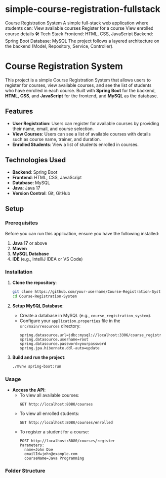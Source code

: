 # simple-course-registration-fullstack
Course Registration System A simple full-stack web application where students can:  View available courses  Register for a course  View enrolled course details  🛠 Tech Stack Frontend: HTML, CSS, JavaScript  Backend: Spring Boot  Database: MySQL  The project follows a layered architecture on the backend (Model, Repository, Service, Controller).
# Course Registration System

This project is a simple Course Registration System that allows users to register for courses, view available courses, and see the list of students who have enrolled in each course. Built with **Spring Boot** for the backend, **HTML**, **CSS**, and **JavaScript** for the frontend, and **MySQL** as the database.

## Features

- **User Registration**: Users can register for available courses by providing their name, email, and course selection.
- **View Courses**: Users can see a list of available courses with details such as course name, trainer, and duration.
- **Enrolled Students**: View a list of students enrolled in courses.

## Technologies Used

- **Backend**: Spring Boot
- **Frontend**: HTML, CSS, JavaScript
- **Database**: MySQL
- **Java**: Java 17
- **Version Control**: Git, GitHub

## Setup

### Prerequisites

Before you can run this application, ensure you have the following installed:

1. **Java 17** or above
2. **Maven**
3. **MySQL Database**
4. **IDE** (e.g., IntelliJ IDEA or VS Code)

### Installation

1. **Clone the repository**:
    ```bash
    git clone https://github.com/your-username/Course-Registration-System.git
    cd Course-Registration-System
    ```

2. **Setup MySQL Database**:
   - Create a database in MySQL (e.g., `course_registration_system`).
   - Configure your `application.properties` file in the `src/main/resources` directory:
     ```properties
     spring.datasource.url=jdbc:mysql://localhost:3306/course_registration_system
     spring.datasource.username=root
     spring.datasource.password=yourpassword
     spring.jpa.hibernate.ddl-auto=update
     ```

3. **Build and run the project**:
    ```bash
    ./mvnw spring-boot:run
    ```

### Usage

- **Access the API**:
    - To view all available courses:
      ```
      GET http://localhost:8080/courses
      ```
    - To view all enrolled students:
      ```
      GET http://localhost:8080/courses/enrolled
      ```
    - To register a student for a course:
      ```
      POST http://localhost:8080/courses/register
      Parameters:
        name=John Doe
        emailId=john@example.com
        courseName=Java Programming
      ```

### Folder Structure

